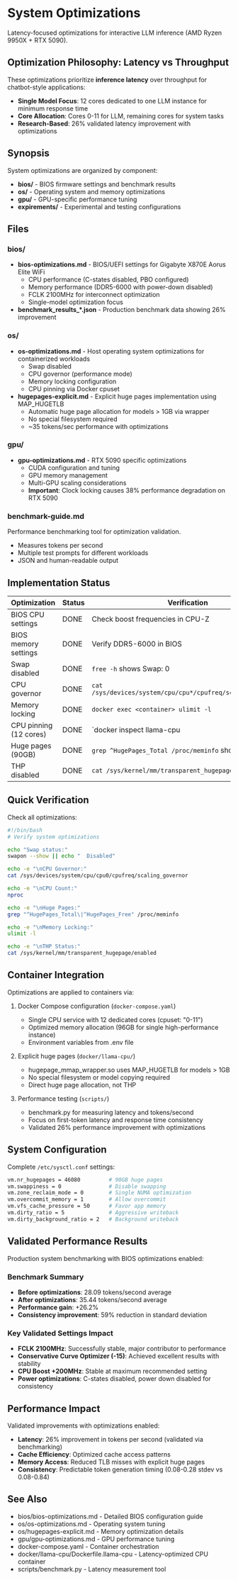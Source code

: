 # System Optimizations

Latency-focused optimizations for interactive LLM inference (AMD Ryzen 9950X + RTX 5090).

## Optimization Philosophy: Latency vs Throughput

These optimizations prioritize **inference latency** over throughput for chatbot-style applications:

- **Single Model Focus**: 12 cores dedicated to one LLM instance for minimum response time
- **Core Allocation**: Cores 0-11 for LLM, remaining cores for system tasks
- **Research-Based**: 26% validated latency improvement with optimizations

## Synopsis

System optimizations are organized by component:

- **bios/** - BIOS firmware settings and benchmark results
- **os/** - Operating system and memory optimizations
- **gpu/** - GPU-specific performance tuning
- **expirements/** - Experimental and testing configurations

## Files

### bios/
- **bios-optimizations.md** - BIOS/UEFI settings for Gigabyte X870E Aorus Elite WiFi
  - CPU performance (C-states disabled, PBO configured)
  - Memory performance (DDR5-6000 with power-down disabled)
  - FCLK 2100MHz for interconnect optimization
  - Single-model optimization focus
- **benchmark_results_*.json** - Production benchmark data showing 26% improvement

### os/
- **os-optimizations.md** - Host operating system optimizations for containerized workloads
  - Swap disabled
  - CPU governor (performance mode)
  - Memory locking configuration
  - CPU pinning via Docker cpuset
- **hugepages-explicit.md** - Explicit huge pages implementation using MAP_HUGETLB
  - Automatic huge page allocation for models > 1GB via wrapper
  - No special filesystem required
  - ~35 tokens/sec performance with optimizations

### gpu/
- **gpu-optimizations.md** - RTX 5090 specific optimizations
  - CUDA configuration and tuning
  - GPU memory management
  - Multi-GPU scaling considerations
  - **Important**: Clock locking causes 38% performance degradation on RTX 5090

### benchmark-guide.md
Performance benchmarking tool for optimization validation.
- Measures tokens per second
- Multiple test prompts for different workloads
- JSON and human-readable output

## Implementation Status

| Optimization | Status | Verification |
|--------------|--------|--------------|
| BIOS CPU settings | DONE | Check boost frequencies in CPU-Z |
| BIOS memory settings | DONE | Verify DDR5-6000 in BIOS |
| Swap disabled | DONE | `free -h` shows Swap: 0 |
| CPU governor | DONE | `cat /sys/devices/system/cpu/cpu*/cpufreq/scaling_governor` |
| Memory locking | DONE | `docker exec <container> ulimit -l` |
| CPU pinning (12 cores) | DONE | `docker inspect llama-cpu | grep CpusetCpus` should show "0-11" |
| Huge pages (90GB) | DONE | `grep ^HugePages_Total /proc/meminfo` shows 46080 |
| THP disabled | DONE | `cat /sys/kernel/mm/transparent_hugepage/enabled` |

## Quick Verification

Check all optimizations:

```bash
#!/bin/bash
# Verify system optimizations

echo "Swap status:"
swapon --show || echo "  Disabled"

echo -e "\nCPU Governor:"
cat /sys/devices/system/cpu/cpu0/cpufreq/scaling_governor

echo -e "\nCPU Count:"
nproc

echo -e "\nHuge Pages:"
grep "^HugePages_Total\|^HugePages_Free" /proc/meminfo

echo -e "\nMemory Locking:"
ulimit -l

echo -e "\nTHP Status:"
cat /sys/kernel/mm/transparent_hugepage/enabled
```

## Container Integration

Optimizations are applied to containers via:

1. Docker Compose configuration (`docker-compose.yaml`)
   - Single CPU service with 12 dedicated cores (cpuset: "0-11")
   - Optimized memory allocation (96GB for single high-performance instance)
   - Environment variables from .env file

2. Explicit huge pages (`docker/llama-cpu/`)
   - hugepage_mmap_wrapper.so uses MAP_HUGETLB for models > 1GB
   - No special filesystem or model copying required
   - Direct huge page allocation, not THP

3. Performance testing (`scripts/`)
   - benchmark.py for measuring latency and tokens/second
   - Focus on first-token latency and response time consistency
   - Validated 26% performance improvement with optimizations

## System Configuration

Complete `/etc/sysctl.conf` settings:
```bash
vm.nr_hugepages = 46080         # 90GB huge pages
vm.swappiness = 0               # Disable swapping
vm.zone_reclaim_mode = 0        # Single NUMA optimization
vm.overcommit_memory = 1        # Allow overcommit
vm.vfs_cache_pressure = 50      # Favor app memory
vm.dirty_ratio = 5              # Aggressive writeback
vm.dirty_background_ratio = 2   # Background writeback
```

## Validated Performance Results

Production system benchmarking with BIOS optimizations enabled:

### Benchmark Summary
- **Before optimizations**: 28.09 tokens/second average
- **After optimizations**: 35.44 tokens/second average
- **Performance gain**: +26.2%
- **Consistency improvement**: 59% reduction in standard deviation

### Key Validated Settings Impact
- **FCLK 2100MHz**: Successfully stable, major contributor to performance
- **Conservative Curve Optimizer (-15)**: Achieved excellent results with stability
- **CPU Boost +200MHz**: Stable at maximum recommended setting
- **Power optimizations**: C-states disabled, power down disabled for consistency

## Performance Impact

Validated improvements with optimizations enabled:

- **Latency**: 26% improvement in tokens per second (validated via benchmarking)
- **Cache Efficiency**: Optimized cache access patterns
- **Memory Access**: Reduced TLB misses with explicit huge pages
- **Consistency**: Predictable token generation timing (0.08-0.28 stdev vs 0.08-0.84)

## See Also

- bios/bios-optimizations.md - Detailed BIOS configuration guide
- os/os-optimizations.md - Operating system tuning
- os/hugepages-explicit.md - Memory optimization details
- gpu/gpu-optimizations.md - GPU performance tuning
- docker-compose.yaml - Container orchestration
- docker/llama-cpu/Dockerfile.llama-cpu - Latency-optimized CPU container
- scripts/benchmark.py - Latency measurement tool